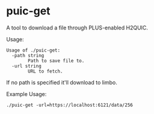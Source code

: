 # puic-get

A tool to download a file through PLUS-enabled H2QUIC. 

Usage:

```
Usage of ./puic-get:
  -path string
    	Path to save file to.
  -url string
    	URL to fetch.
```

If no path is specified it'll download to limbo. 


Example Usage:

```
./puic-get -url=https://localhost:6121/data/256
```


